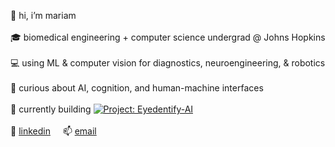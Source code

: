 👋 hi, i’m mariam  
<br>
🎓 biomedical engineering + computer science undergrad @ Johns Hopkins  
<br>
💻 using ML & computer vision for diagnostics, neuroengineering, & robotics  
<br>
🦔 curious about AI, cognition, and human-machine interfaces
<br><br>
🚧 currently building
[![Project: Eyedentify-AI](https://img.shields.io/badge/🧠_Project-Eyedentify--AI-purple)](https://github.com/mariam-hedgie/Eyedentify-AI)
<br><br>
🔗 <a href="https://www.linkedin.com/in/mariam-husain-jhu/">linkedin</a> &nbsp;&nbsp;&nbsp; 📫 <a href="mailto:mariamh1121@gmail.com">email</a>
